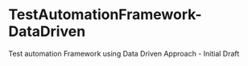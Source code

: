 # TestAutomationFramework-DataDriven
Test automation Framework using  Data Driven Approach - Initial Draft
